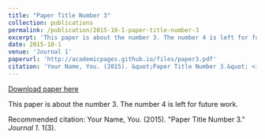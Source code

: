 ```yaml
---
title: "Paper Title Number 3"
collection: publications
permalink: /publication/2015-10-1-paper-title-number-3
excerpt: 'This paper is about the number 3. The number 4 is left for future work.'
date: 2015-10-1
venue: 'Journal 1'
paperurl: 'http://academicpages.github.io/files/paper3.pdf'
citation: 'Your Name, You. (2015). &quot;Paper Title Number 3.&quot; <i>Journal 1</i>. 1(3).'
---
```


<a href='http://academicpages.github.io/files/paper3.pdf'>Download paper here</a>

This paper is about the number 3. The number 4 is left for future work.

Recommended citation: Your Name, You. (2015). "Paper Title Number 3." <i>Journal 1</i>. 1(3).